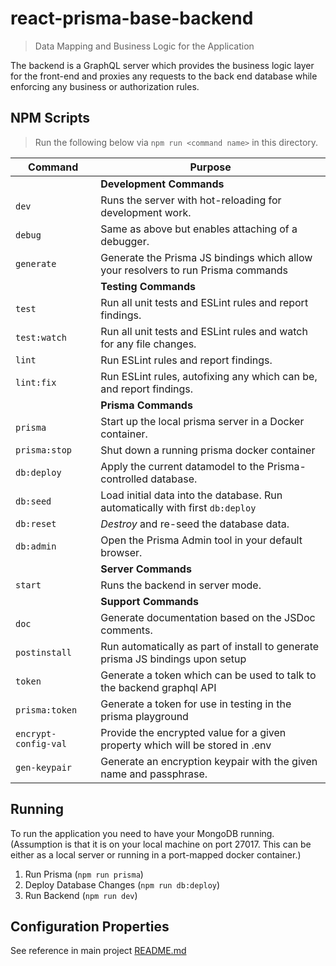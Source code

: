 # react-prisma-base-backend

> Data Mapping and Business Logic for the Application

The backend is a GraphQL server which provides the business logic layer for the front-end and proxies any requests to the back end database while enforcing any business or authorization rules.

## NPM Scripts

> Run the following below via `npm run <command name>` in this directory.

| Command              | Purpose                                                                           |
| -------------------- | --------------------------------------------------------------------------------- |
|                      | **Development Commands**                                                          |
| `dev`                | Runs the server with hot-reloading for development work.                          |
| `debug`              | Same as above but enables attaching of a debugger.                                |
| `generate`           | Generate the Prisma JS bindings which allow your resolvers to run Prisma commands |
|                      | **Testing Commands**                                                              |
| `test`               | Run all unit tests and ESLint rules and report findings.                          |
| `test:watch`         | Run all unit tests and ESLint rules and watch for any file changes.               |
| `lint`               | Run ESLint rules and report findings.                                             |
| `lint:fix`           | Run ESLint rules, autofixing any which can be, and report findings.               |
|                      | **Prisma Commands**                                                               |
| `prisma`             | Start up the local prisma server in a Docker container.                           |
| `prisma:stop`        | Shut down a running prisma docker container                                       |
| `db:deploy`          | Apply the current datamodel to the Prisma-controlled database.                    |
| `db:seed`            | Load initial data into the database.  Run automatically with first `db:deploy`    |
| `db:reset`           | _Destroy_ and re-seed the database data.                                        |
| `db:admin`           | Open the Prisma Admin tool in your default browser.                               |
|                      | **Server Commands**                                                               |
| `start`              | Runs the backend in server mode.                                                  |
|                      | **Support Commands**                                                              |
| `doc`                | Generate documentation based on the JSDoc comments.                               |
| `postinstall`        | Run automatically as part of install to generate prisma JS bindings upon setup    |
| `token`              | Generate a token which can be used to talk to the backend graphql API             |
| `prisma:token`       | Generate a token for use in testing in the prisma playground                      |
| `encrypt-config-val` | Provide the encrypted value for a given property which will be stored in .env     |
| `gen-keypair`        | Generate an encryption keypair with the given name and passphrase.                |

## Running

To run the application you need to have your MongoDB running.  (Assumption is that it is on your local machine on port 27017.  This can be either as a local server or running in a port-mapped docker container.)

1. Run Prisma (`npm run prisma`)
2. Deploy Database Changes (`npm run db:deploy`)
3. Run Backend (`npm run dev`)

## Configuration Properties

See reference in main project [README.md](../README.md)
